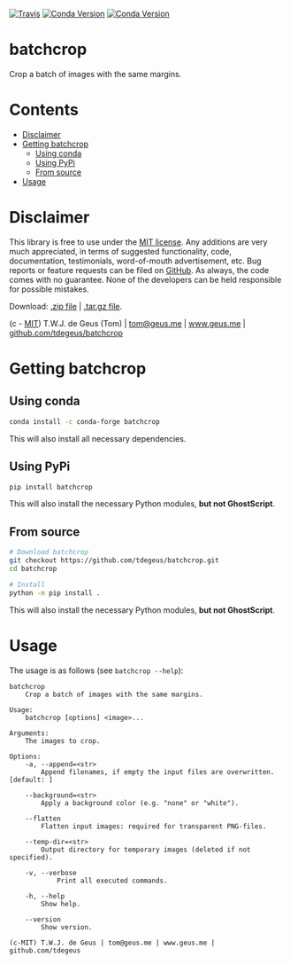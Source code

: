 [![Travis](https://travis-ci.org/tdegeus/batchcrop.svg?branch=master)](https://travis-ci.org/tdegeus/batchcrop)
[![Conda Version](https://img.shields.io/conda/vn/conda-forge/batchcrop.svg)](https://anaconda.org/conda-forge/batchcrop)
[![Conda Version](https://img.shields.io/conda/vn/conda-forge/python-batchcrop.svg)](https://anaconda.org/conda-forge/python-batchcrop)

# batchcrop

Crop a batch of images with the same margins.

# Contents

<!-- MarkdownTOC -->

- [Disclaimer](#disclaimer)
- [Getting batchcrop](#getting-batchcrop)
    - [Using conda](#using-conda)
    - [Using PyPi](#using-pypi)
    - [From source](#from-source)
- [Usage](#usage)

<!-- /MarkdownTOC -->

# Disclaimer

This library is free to use under the [MIT license](https://github.com/tdegeus/batchcrop/blob/master/LICENSE). Any additions are very much appreciated, in terms of suggested functionality, code, documentation, testimonials, word-of-mouth advertisement, etc. Bug reports or feature requests can be filed on [GitHub](https://github.com/tdegeus/batchcrop). As always, the code comes with no guarantee. None of the developers can be held responsible for possible mistakes.

Download: [.zip file](https://github.com/tdegeus/batchcrop/zipball/master) | [.tar.gz file](https://github.com/tdegeus/batchcrop/tarball/master).

(c - [MIT](https://github.com/tdegeus/batchcrop/blob/master/LICENSE)) T.W.J. de Geus (Tom) | tom@geus.me | www.geus.me | [github.com/tdegeus/batchcrop](https://github.com/tdegeus/batchcrop)

# Getting batchcrop

## Using conda

```bash
conda install -c conda-forge batchcrop
```

This will also install all necessary dependencies.

## Using PyPi

```bash
pip install batchcrop
```

This will also install the necessary Python modules, **but not GhostScript**.

## From source

```bash
# Download batchcrop
git checkout https://github.com/tdegeus/batchcrop.git
cd batchcrop

# Install
python -m pip install .
```

This will also install the necessary Python modules, **but not GhostScript**.

# Usage

The usage is as follows (see `batchcrop --help`):

```none
batchcrop
    Crop a batch of images with the same margins.

Usage:
    batchcrop [options] <image>...

Arguments:
    The images to crop.

Options:
    -a, --append=<str>
        Append filenames, if empty the input files are overwritten. [default: ]

    --background=<str>
        Apply a background color (e.g. "none" or "white").

    --flatten
        Flatten input images: required for transparent PNG-files.

    --temp-dir=<str>
        Output directory for temporary images (deleted if not specified).

    -v, --verbose
            Print all executed commands.

    -h, --help
        Show help.

    --version
        Show version.

(c-MIT) T.W.J. de Geus | tom@geus.me | www.geus.me | github.com/tdegeus
```
